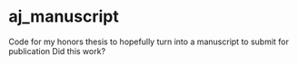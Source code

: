 # aj_manuscript
Code for my honors thesis to hopefully turn into a manuscript to submit for publication
Did this work?